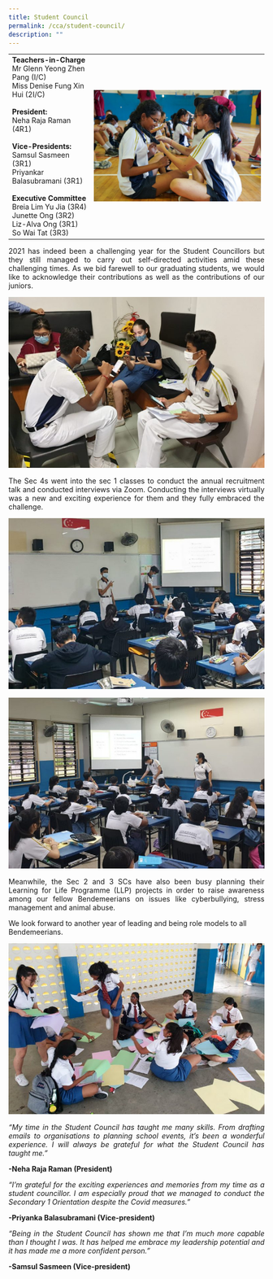 ```yaml
---
title: Student Council
permalink: /cca/student-council/
description: ""
---
```




|  |  | 
| -------- | -------- | 
| **Teachers-in-Charge**<br>Mr Glenn Yeong Zhen Pang (I/C)<br>Miss Denise Fung Xin Hui (2I/C)<br><br>**President:** <br> Neha Raja Raman (4R1)<br><br>**Vice-Presidents:** <br> Samsul Sasmeen (3R1) <br> Priyankar Balasubramani (3R1)  <br><br>**Executive Committee** <br> Breia Lim Yu Jia (3R4) <br> Junette Ong (3R2) <br> Liz-Alva Ong (3R1) <br> So Wai Tat (3R3)     | ![](/images/Cca/sc-i-teaching-juniors_-768x512.jpg)     | 


<p style="text-align:justify">
2021 has indeed been a challenging year for the Student Councillors but they still managed to carry out self-directed activities amid these challenging times. As we bid farewell to our graduating students, we would like to acknowledge their contributions as well as the contributions of our juniors.
</p>

![Student Council](/images/Cca/sc-bss%20sc2.jpg)
<p style="text-align:justify">
The Sec 4s went into the sec 1 classes to conduct the annual recruitment talk and conducted interviews via Zoom. Conducting the interviews virtually was a new and exciting experience for them and they fully embraced the challenge.
</p>

![Student Council](/images/Cca/sc-bss%20sc3.jpg)

![Student Council](/images/Cca/sc-bss%20sc4.jpg)
<p style="text-align:justify">
Meanwhile, the Sec 2 and 3 SCs have also been busy planning their Learning for Life Programme (LLP) projects in order to raise awareness among our fellow Bendemeerians on issues like cyberbullying, stress management and animal abuse.

We look forward to another year of leading and being role models to all Bendemeerians.</p>

![Student Council](/images/Cca/sc-bss%20sc5.jpg)
<p style="text-align:justify; font-style:italic">
“My time in the Student Council has taught me many skills. From drafting emails to organisations to planning school events, it’s been a wonderful experience. I will always be grateful for what the Student Council has taught me.”
</p>
<b>-Neha Raja Raman (President)</b>
<p style="text-align:justify; font-style:italic">
“I’m grateful for the exciting experiences and memories from my time as a student councillor. I am especially proud that we managed to conduct the Secondary 1 Orientation despite the Covid measures.”
</p>
<b>-Priyanka Balasubramani (Vice-president)</b>
<p style="text-align:justify; font-style:italic">
“Being in the Student Council has shown me that I’m much more capable than I thought I was. It has helped me embrace my leadership potential and it has made me a more confident person.”
</p>
<b>-Samsul Sasmeen (Vice-president)</b>